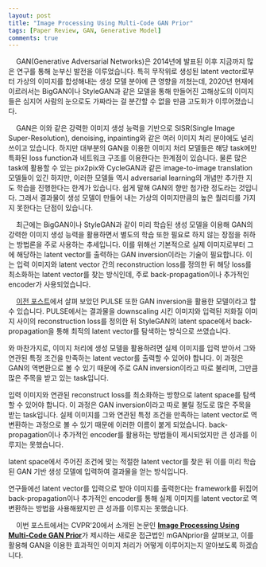```yaml
---
layout: post
title: "Image Processing Using Multi-Code GAN Prior"
tags: [Paper Review, GAN, Generative Model]
comments: true
---
```


&nbsp;&nbsp;&nbsp;&nbsp;GAN(Generative Adversarial Networks)은 2014년에 발표된 이후 지금까지 많은 연구를 통해 눈부신 발전을 이루었습니다. 특히 무작위로 생성된 latent vector로부터 가상의 이미지를 합성해내는 생성 모델 분야에 큰 영향을 끼쳤는데, 2020년 현재에 이르러서는 BigGAN이나 StyleGAN과 같은 모델을 통해 만들어진 고해상도의 이미지들은 심지어 사람의 눈으로도 가짜라는 걸 분간할 수 없을 만큼 고도화가 이루어졌습니다.

&nbsp;&nbsp;&nbsp;&nbsp;GAN은 이와 같은 강력한 이미지 생성 능력을 기반으로 SISR(Single Image Super-Resolution), denoising, inpainting와 같은 여러 이미지 처리 분야에도 널리 쓰이고 있습니다. 하지만 대부분의 GAN을 이용한 이미지 처리 모델들은 해당 task에만 특화된 loss function과 네트워크 구조를 이용한다는 한계점이 있습니다. 물론 많은 task에 활용할 수 있는 pix2pix와 CycleGAN과 같은 image-to-image translation 모델들이 있긴 하지만, 이러한 모델들 역시 adversarial learning의 개념만 추가한 지도 학습을 진행한다는 한계가 있습니다. 쉽게 말해 GAN의 향만 첨가한 정도라는 것입니다. 그래서 결과물이 생성 모델이 만들어 내는 가상의 이미지만큼의 높은 퀄리티를 가지지 못한다는 단점이 있습니다.

&nbsp;&nbsp;&nbsp;&nbsp;최근에는 BigGAN이나 StyleGAN과 같이 미리 학습된 생성 모델을 이용해 GAN의 강력한 이미지 생성 능력을 활용하면서 별도의 학습 또한 필요로 하지 않는 장점을 취하는 방법론을 주로 사용하는 추세입니다. 이를 위해선 기본적으로 실제 이미지로부터 그에 해당하는 latent vector를 출력하는 GAN inversion이라는 기술이 필요합니다. 이는 입력 이미지와 latent vector 간의 reconstruction loss를 정의한 뒤 해당 loss를 최소화하는 latent vector를 찾는 방식인데, 주로 back-propagation이나 추가적인 encoder가 사용되었습니다.

&nbsp;&nbsp;&nbsp;&nbsp;[이전 포스트](https://dy120.github.io/PULSE)에서 살펴 보았던 PULSE 또한 GAN inversion을 활용한 모델이라고 할 수 있습니다. PULSE에서는 결과물을 downscaling 시킨 이미지와 입력된 저화질 이미지 사이의 reconstruction loss를 정의한 뒤 StyleGAN의 latent space에서 back-propagation을 통해 최적의 latent vector를 탐색하는 방식으로 쓰였습니다. 



와 마찬가지로, 이미지 처리에 생성 모델을 활용하려면 실제 이미지를 입력 받아서 그와 연관된 특정 조건을 만족하는 latent vector를 출력할 수 있어야 합니다. 이 과정은 GAN의 역변환으로 볼 수 있기 때문에 주로 GAN inversion이라고 따로 불리며, 그만큼 많은 주목을 받고 있는 task입니다.

입력 이미지와 연관된 reconstruct loss를 최소화하는 방향으로 latent space를 탐색할 수 있어야 합니다. 이 과정은 GAN inversion이라고 따로 불릴 정도로 많은 주목을 받는 task입니다. 실제 이미지를 그와 연관된 특정 조건을 만족하는 latent vector로 역변환하는 과정으로 볼 수 있기 때문에 이러한 이름이 붙게 되었습니다. back-propagation이나 추가적인 encoder를 활용하는 방법들이 제시되었지만 큰 성과를 이루지는 못했습니다.

latent space에서 주어진 조건에 맞는 적절한 latent vector를 찾은 뒤 이를 미리 학습된 GAN 기반 생성 모델에 입력하여 결과물을 얻는 방식입니다. 

연구들에선 latent vector를 입력으로 받아 이미지를 출력한다는 framework를 뒤집어 back-propagation이나 추가적인 encoder를 통해 실제 이미지를 latent vector로 역변환하는 방법을 사용해왔지만 큰 성과를 이루지는 못했습니다.

&nbsp;&nbsp;&nbsp;&nbsp;이번 포스트에서는 CVPR'20에서 소개된 논문인 [**Image Processing Using Multi-Code GAN Prior**](https://openaccess.thecvf.com/content_CVPR_2020/html/Gu_Image_Processing_Using_Multi-Code_GAN_Prior_CVPR_2020_paper.html)가 제시하는 새로운 접근법인 mGANprior을 살펴보고, 이를 활용해 GAN을 이용한 효과적인 이미지 처리가 어떻게 이루어지는지 알아보도록 하겠습니다.

